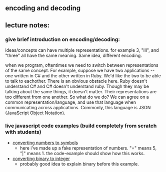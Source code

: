 ## encoding and decoding

## lecture notes:

### give brief introduction on encoding/decoding:

ideas/concepts can have multiple representations. for example 3, "III", and "three" all have the same meaning. Same idea, different encoding.

when we program, oftentimes we need to switch between representations of the same concept. For example, suppose we have two applications -- one written in C# and the other written in Ruby. We'd like the two to be able to talk to eachother. There is an obvious obstacle here. Ruby doesn't understand C# and C# doesn't understand ruby. Though they may be talking about the same things, it doesn't matter. Their representations are too different from one another. So what do we do? We can agree on a common representation/language, and use that language when communicating across applications. Commonly, this language is JSON (JavaScript Object Notation).

### live javascript code examples (build completely from scratch with students)

- [converting numbers to symbols](./code-examples/numbers-to-symbols.js)
  - here i've made up a fake representation of numbers. "=" means 5, "|" means 1. the code-example should show how this works.
- [converting binary to integer](./code-examples/binary-to-integer.js)
  - probably good idea to explain binary before this example.